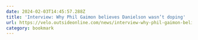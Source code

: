 ```yaml
---
date: 2024-02-03T14:45:57.288Z
title: 'Interview: Why Phil Gaimon believes Danielson wasn’t doping'
url: https://velo.outsideonline.com/news/interview-why-phil-gaimon-believes-danielson-wasnt-doping/
category: bookmark
---
```

